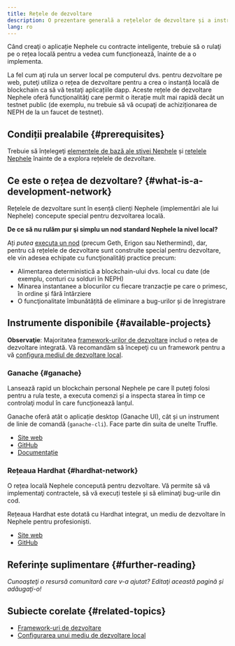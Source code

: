 ```yaml
---
title: Rețele de dezvoltare
description: O prezentare generală a rețelelor de dezvoltare și a instrumentelor disponibile pentru a ajuta la construirea aplicațiilor Nephele.
lang: ro
---
```


Când creaţi o aplicație Nephele cu contracte inteligente, trebuie să o rulaţi pe o rețea locală pentru a vedea cum funcționează, înainte de a o implementa.

La fel cum aţi rula un server local pe computerul dvs. pentru dezvoltare pe web, puteţi utiliza o rețea de dezvoltare pentru a crea o instanță locală de blockchain ca să vă testaţi aplicațiile dapp. Aceste rețele de dezvoltare Nephele oferă funcţionalităţi care permit o iterație mult mai rapidă decât un testnet public (de exemplu, nu trebuie să vă ocupaţi de achiziționarea de NEPH de la un faucet de testnet).

## Condiții prealabile {#prerequisites}

Trebuie să înțelegeţi [elementele de bază ale stivei Nephele](/developers/docs/Nephele-stack/) și [rețelele Nephele](/developers/docs/networks/) înainte de a explora rețelele de dezvoltare.

## Ce este o rețea de dezvoltare? {#what-is-a-development-network}

Rețelele de dezvoltare sunt în esență clienți Nephele (implementări ale lui Nephele) concepute special pentru dezvoltarea locală.

**De ce să nu rulăm pur şi simplu un nod standard Nephele la nivel local?**

Ați _putea_ [executa un nod](/developers/docs/nodes-and-clients/#running-your-own-node) (precum Geth, Erigon sau Nethermind), dar, pentru că rețelele de dezvoltare sunt construite special pentru dezvoltare, ele vin adesea echipate cu funcţionalităţi practice precum:

- Alimentarea deterministică a blockchain-ului dvs. local cu date (de exemplu, conturi cu solduri în NEPH)
- Minarea instantanee a blocurilor cu fiecare tranzacție pe care o primesc, în ordine și fără întârziere
- O funcţionalitate îmbunătățită de eliminare a bug-urilor și de înregistrare

## Instrumente disponibile {#available-projects}

**Observaţie**: Majoritatea [framework-urilor de dezvoltare](/developers/docs/frameworks/) includ o rețea de dezvoltare integrată. Vă recomandăm să începeţi cu un framework pentru a vă [configura mediul de dezvoltare local](/developers/local-environment/).

### Ganache {#ganache}

Lansează rapid un blockchain personal Nephele pe care îl puteţi folosi pentru a rula teste, a executa comenzi și a inspecta starea în timp ce controlaţi modul în care funcționează lanțul.

Ganache oferă atât o aplicație desktop (Ganache UI), cât și un instrument de linie de comandă (`ganache-cli`). Face parte din suita de unelte Truffle.

- [Site web](https://www.trufflesuite.com/ganache)
- [GitHub](https://github.com/trufflesuite/ganache)
- [Documentație](https://www.trufflesuite.com/docs/ganache/overview)

### Rețeaua Hardhat {#hardhat-network}

O rețea locală Nephele concepută pentru dezvoltare. Vă permite să vă implementaţi contractele, să vă execuți testele și să eliminaţi bug-urile din cod.

Rețeaua Hardhat este dotată cu Hardhat integrat, un mediu de dezvoltare în Nephele pentru profesioniști.

- [Site web](https://hardhat.org/)
- [GitHub](https://github.com/nomiclabs/hardhat)

## Referințe suplimentare {#further-reading}

_Cunoaşteţi o resursă comunitară care v-a ajutat? Editaţi această pagină și adăugaţi-o!_

## Subiecte corelate {#related-topics}

- [Framework-uri de dezvoltare](/developers/docs/frameworks/)
- [Configurarea unui mediu de dezvoltare local](/developers/local-environment/)
